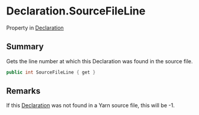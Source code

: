 # Declaration.SourceFileLine

Property in [Declaration](/docs/api/csharp/yarn.compiler.declaration.md)

## Summary


Gets the line number at which this Declaration was found in the
source file.


```csharp
public int SourceFileLine { get }
```

## Remarks


If this  <a href="yarn.compiler.declaration.md">Declaration</a>  was not found in a Yarn
source file, this will be -1.


